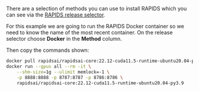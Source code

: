 There are a selection of methods you can use to install RAPIDS which you can see via the [RAPIDS release selector](https://docs.rapids.ai/install#selector).

For this example we are going to run the RAPIDS Docker container so we need to know the name of the most recent container.
On the release selector choose **Docker** in the **Method** column.

Then copy the commands shown:

```bash
docker pull rapidsai/rapidsai-core:22.12-cuda11.5-runtime-ubuntu20.04-py3.9
docker run --gpus all --rm -it \
    --shm-size=1g --ulimit memlock=-1 \
    -p 8888:8888 -p 8787:8787 -p 8786:8786 \
    rapidsai/rapidsai-core:22.12-cuda11.5-runtime-ubuntu20.04-py3.9
```
